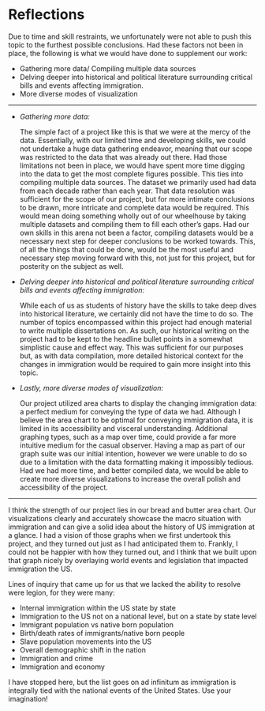 # Reflections

Due to time and skill restraints, we unfortunately were not able to push this topic to the furthest possible conclusions. Had these factors not been in place, the following is what we would have done to supplement our work:
* Gathering more data/ Compiling multiple data sources
* Delving deeper into historical and political literature surrounding critical bills and events affecting immigration.
* More diverse modes of visualization

---

* _Gathering more data:_ 

   The simple fact of a project like this is that we were at the mercy of the data. Essentially, with our limited time and developing skills, we could not undertake a huge data gathering endeavor, meaning that our scope was restricted to the data that was already out there. Had those limitations not been in place, we would have spent more time digging into the data to get the most complete figures possible. This ties into compiling multiple data sources. The dataset we primarily used had data from each decade rather than each year. That data resolution was sufficient for the scope of our project, but for more intimate conclusions to be drawn, more intricate and complete data would be required. This would mean doing something wholly out of our wheelhouse by taking multiple datasets and compiling them to fill each other’s gaps. Had our own skills in this arena not been a factor, compiling datasets would be a necessary next step for deeper conclusions to be worked towards. This, of all the things that could be done, would be the most useful and necessary step moving forward with this, not just for this project, but for posterity on the subject as well.

* _Delving deeper into historical and political literature surrounding critical bills and events affecting immigration:_

   While each of us as students of history have the skills to take deep dives into historical literature, we certainly did not have the time to do so. The number of topics encompassed within this project had enough material to write multiple dissertations on. As such, our historical writing on the project had to be kept to the headline bullet points in a somewhat simplistic cause and effect way. This was sufficient for our purposes but, as with data compilation, more detailed historical context for the changes in immigration would be required to gain more insight into this topic.

* _Lastly, more diverse modes of visualization:_ 

   Our project utilized area charts to display the changing immigration data: a perfect medium for conveying the type of data we had. Although I believe the area chart to be optimal for conveying immigration data, it is limited in its accessibility and visceral understanding. Additional graphing types, such as a map over time, could provide a far more intuitive medium for the casual observer. Having a map as part of our graph suite was our initial intention, however we were unable to do so due to a limitation with the data formatting making it impossibly tedious. Had we had more time, and better compiled data, we would be able to create more diverse visualizations to increase the overall polish and accessibility of the project.

---

   I think the strength of our project lies in our bread and butter area chart. Our visualizations clearly and accurately showcase the macro situation with immigration and can give a solid idea about the history of US immigration at a glance. I had a vision of those graphs when we first undertook this project, and they turned out just as I had anticipated them to. Frankly, I could not be happier with how they turned out, and I think that we built upon that graph nicely by overlaying world events and legislation that impacted immigration the US.
				
Lines of inquiry that came up for us that we lacked the ability to resolve were legion, for they were many:
* Internal immigration within the US state by state
* Immigration to the US not on a national level, but on a state by state level
* Immigrant population vs native born population
* Birth/death rates of immigrants/native born people
* Slave population movements into the US
* Overall demographic shift in the nation
* Immigration and crime
* Immigration and economy

I have stopped here, but the list goes on ad infinitum as immigration is integrally tied with the national events of the United States. Use your imagination!
